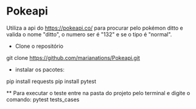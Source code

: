 # Pokeapi

Utiliza a api do https://pokeapi.co/ para procurar pelo pokémon ditto e valida o nome "ditto", o numero ser é "132" e se o tipo é "normal".

* Clone o repositório
 
git clone https://github.com/marianations/Pokeapi.git


* instalar os pacotes:

pip install requests
pip install pytest 




** Para executar o teste entre na pasta do projeto pelo terminal e digite o comando: pytest tests_cases

